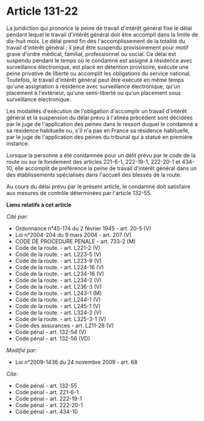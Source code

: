 # Article 131-22

La juridiction qui prononce la peine de travail d'intérêt général fixe le délai pendant lequel le travail d'intérêt général
doit être accompli dans la limite de dix-huit mois. Le délai prend fin dès l'accomplissement de la totalité du travail
d'intérêt général ; il peut être suspendu provisoirement pour motif grave d'ordre médical, familial, professionnel ou social.
Ce délai est suspendu pendant le temps où le condamné est assigné à résidence avec surveillance électronique, est placé en
détention provisoire, exécute une peine privative de liberté ou accomplit les obligations du service national. Toutefois, le
travail d'intérêt général peut être exécuté en même temps qu'une assignation à résidence avec surveillance électronique,
qu'un placement à l'extérieur, qu'une semi-liberté ou qu'un placement sous surveillance électronique. 

Les modalités d'exécution de l'obligation d'accomplir un travail d'intérêt général et la suspension du délai prévu à l'alinéa
précédent sont décidées par le juge de l'application des peines dans le ressort duquel le condamné a sa résidence habituelle
ou, s'il n'a pas en France sa résidence habituelle, par le juge de l'application des peines du tribunal qui a statué en
première instance. 

Lorsque la personne a été condamnée pour un délit prévu par le code de la route ou sur le fondement des articles 221-6-1,
222-19-1, 222-20-1 et 434-10, elle accomplit de préférence la peine de travail d'intérêt général dans un des établissements
spécialisés dans l'accueil des blessés de la route. 

Au cours du délai prévu par le présent article, le condamné doit satisfaire aux mesures de contrôle déterminées par l'article
132-55.

**Liens relatifs à cet article**

_Cité par_:

  - Ordonnance n°45-174 du 2 février 1945 - art. 20-5 (V)
  - Loi n°2004-204 du 9 mars 2004 - art. 207 (V)
  - CODE DE PROCEDURE PENALE - art. 733-2 (M)
  - Code de la route. - art. L221-2 (V)
  - Code de la route. - art. L223-5 (V)
  - Code de la route. - art. L223-9 (V)
  - Code de la route. - art. L224-16 (V)
  - Code de la route. - art. L234-16 (V)
  - Code de la route. - art. L234-2 (V)
  - Code de la route. - art. L236-3 (V)
  - Code de la route. - art. L243-1 (M)
  - Code de la route. - art. L244-1 (V)
  - Code de la route. - art. L245-1 (V)
  - Code de la route. - art. L324-2 (V)
  - Code de la route. - art. L325-3-1 (V)
  - Code des assurances - art. L211-26 (V)
  - Code pénal - art. 132-54 (V)
  - Code pénal - art. 132-56 (VD)

_Modifié par_:

  - Loi n°2009-1436 du 24 novembre 2009 - art. 68

_Cite_:

  - Code pénal - art. 132-55
  - Code pénal - art. 221-6-1
  - Code pénal - art. 222-19-1
  - Code pénal - art. 222-20-1
  - Code pénal - art. 434-10
